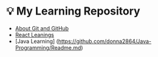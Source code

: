 # 💡 My Learning Repository
- [About Git and GitHub](./Git.md)
- [React Leanings](./React.md)
- [Java Learning] (https://github.com/donna2864/Java-Programming/Readme.md)
